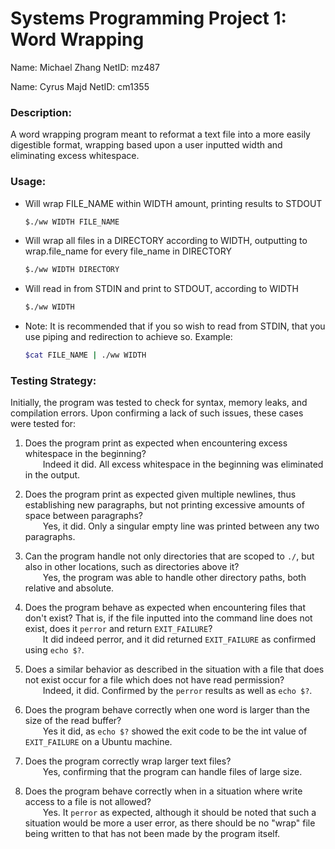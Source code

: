 # Systems Programming Project 1: Word Wrapping

Name: Michael Zhang
NetID: mz487

Name: Cyrus Majd
NetID: cm1355
 
### Description:
A word wrapping program meant to reformat a text file into a more easily digestible format, wrapping based upon a user inputted width and eliminating excess whitespace.
 
### Usage:
 - Will wrap FILE_NAME within WIDTH amount, printing results to STDOUT
    ```sh
    $./ww WIDTH FILE_NAME
    ```
 - Will wrap all files in a DIRECTORY  according to WIDTH, outputting to wrap.file_name for every file_name in DIRECTORY
    ```sh
    $./ww WIDTH DIRECTORY
    ```
 - Will read in from STDIN and print to STDOUT, according to WIDTH
    ```sh
    $./ww WIDTH
    ```
 - Note: It is recommended that if you so wish to read from STDIN, that you use piping and redirection to achieve so. Example:
    ```sh
    $cat FILE_NAME | ./ww WIDTH
    ```
### Testing Strategy:
Initially, the program was tested to check for syntax, memory leaks, and compilation errors. Upon confirming a lack of such issues, these cases were tested for:

1) Does the program print as expected when encountering excess whitespace in the beginning?\
&emsp;&emsp;Indeed it did. All excess whitespace in the beginning was eliminated in the output.

2) Does the program print as expected given multiple newlines, thus establishing new paragraphs, but not printing excessive amounts of space between paragraphs?\
&emsp;&emsp;Yes, it did. Only a singular empty line was printed between any two paragraphs.

3) Can the program handle not only directories that are scoped to ```./```, but also in other locations, such as directories above it?\
&emsp;&emsp;Yes, the program was able to handle other directory paths, both relative and absolute.

4) Does the program behave as expected when encountering files that don't exist? That is, if the file inputted into the command line does not exist, does it ```perror``` and return ```EXIT_FAILURE```?\
&emsp;&emsp;It did indeed perror, and it did returned ```EXIT_FAILURE``` as confirmed using ```echo $?```.

5) Does a similar behavior as described in the situation with a file that does not exist occur for a file which does not have read permission?\
&emsp;&emsp;Indeed, it did. Confirmed by the ```perror``` results as well as ```echo $?```.

6) Does the program behave correctly when one word is larger than the size of the read buffer?\
&emsp;&emsp;Yes it did, as ```echo $?``` showed the exit code to be the int value of ```EXIT_FAILURE``` on a Ubuntu machine.

7) Does the program correctly wrap larger text files?\
&emsp;&emsp;Yes, confirming that the program can handle files of large size.

8) Does the program behave correctly when in a situation where write access to a file is not allowed?\
&emsp;&emsp;Yes. It ```perror``` as expected, although it should be noted that such a situation would be more a user error, as there should be no "wrap" file being written to that has not been made by the program itself.
